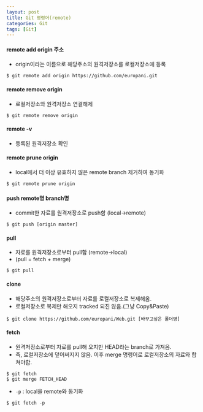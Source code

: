 ```yaml
---
layout: post
title: Git 명령어(remote)
categories: Git
tags: [Git]
---
```


#### remote add origin 주소 
- origin이라는 이름으로 해당주소의 원격저장소를 로컬저장소에 등록
```git
$ git remote add origin https://github.com/europani.git
```

#### remote remove origin
- 로컬저장소와 원격저장소 연결해제
```git
$ git remote remove origin
```

#### remote -v
- 등록된 원격저장소 확인

#### remote prune origin
- local에서 더 이상 유효하지 않은 remote branch 제거하여 동기화
```git
$ git remote prune origin
```

#### push remote명 branch명 
- commit한 자료를 원격저장소로 push함 (local->remote)
```git
$ git push [origin master]
```

#### pull
- 자료를 원격저장소로부터 pull함 (remote->local)
- (pull = fetch + merge)
```git
$ git pull
```

#### clone
- 해당주소의 원격저장소로부터 자료를 로컬저장소로 복제해옴.
- 로컬저장소로 복제만 해오지 tracked 되진 않음.(그냥 Copy&Paste)
```git
$ git clone https://github.com/europani/Web.git [바꾸고싶은 폴더명]
```

#### fetch
- 원격저장소로부터 자료를 pull해 오지만 HEAD라는 branch로 가져옴. 
- 즉, 로컬저장소에 덮어써지지 않음. 이후 merge 명령어로 로컬저장소의 자료와 합쳐야함.
```git
$ git fetch
$ git merge FETCH_HEAD
```

  - `-p` : local을 remote와 동기화
  ```git
  $ git fetch -p 
  ```